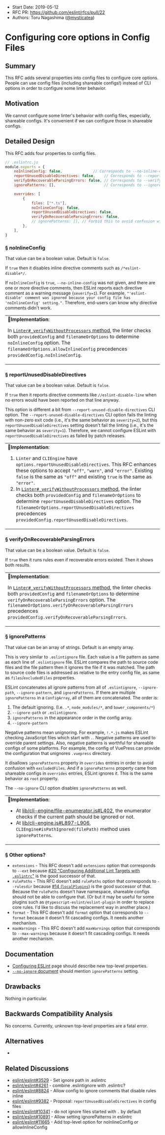 - Start Date: 2019-05-12
- RFC PR: https://github.com/eslint/rfcs/pull/22
- Authors: Toru Nagashima ([@mysticatea](https://github.com/mysticatea))

# Configuring core options in Config Files

## Summary

This RFC adds several properties into config files to configure core options. People can use config files (including shareable configs!) instead of CLI options in order to configure some linter behavior.

## Motivation

We cannot configure some linter's behavior with config files, especially, shareable configs. It's convenient if we can configure those in shareable configs.

## Detailed Design

This RFC adds four properties to config files.

```js
// .eslintrc.js
module.exports = {
    noInlineConfig: false,              // Corresponds to --no-inline-config
    reportUnusedDisableDirectives: false,    // Corresponds to --report-unused-disable-directives
    verifyOnRecoverableParsingErrors: false, // Corresponds to --verify-on-recoverable-parsing-errors
    ignorePatterns: [],                      // Corresponds to --ignore-pattern

    overrides: [
        {
            files: ["*.ts"],
            noInlineConfig: false,
            reportUnusedDisableDirectives: false,
            verifyOnRecoverableParsingErrors: false,
            // ignorePatterns: [], // Forbid this to avoid confusion with 'excludedFiles' property.
        },
    ],
}
```

### § noInlineConfig

That value can be a boolean value. Default is `false`.

If `true` then it disables inline directive comments such as `/*eslint-disable*/`.

If `noInlineConfig` is `true`, `--no-inline-config` was not given, and there are one or more directive comments, then ESLint reports each directive comment as a warning message (`severify=1`). For example, `"'eslint-disable' comment was ignored because your config file has 'noInlineConfig' setting."`. Therefore, end-users can know why directive comments didn't work.

<table><td>
<b>💠Implementation</b>:
<p>In <a href="https://github.com/eslint/eslint/blob/af81cb3ecc5e6bf43a6a2d8f326103350513a1b8/lib/linter.js#L859"><code>Linter#_verifyWithoutProcessors</code> method</a>, the linter checks both <code>providedConfig</code> and <code>filenameOrOptions</code> to determine <code>noInlineConfig</code> option. The <code>filenameOrOptions.allowInlineConfig</code> precedences <code>providedConfig.noInlineConfig</code>.</p>
</td></table>

### § reportUnusedDisableDirectives

That value can be a boolean value. Default is `false`.

If `true` then it reports directive comments like `//eslint-disable-line` when no errors would have been reported on that line anyway.

This option is different a bit from `--report-unused-disable-directives` CLI option. The `--report-unused-disable-directives` CLI option fails the linting with non-zero exit code (i.e., it's the same behavior as `severity=2`), but this `reportUnusedDisableDirectives` setting doesn't fail the linting (i.e., it's the same behavior as `severity=1`). Therefore, we cannot configure ESLint with `reportUnusedDisableDirectives` as failed by patch releases.

<table><td>
<b>💠Implementation</b>:
<ol>
<li><code>Linter</code> and <code>CLIEngine</code> have <code>options.reportUnusedDisableDirectives</code>. This RFC enhances these options to accept <code>"off"</code>, <code>"warn"</code>, and <code>"error"</code>. Existing <code>false</code> is the same as <code>"off"</code> and existing <code>true</code> is the same as <code>"error"</code>.</li>
<li>In <a href="https://github.com/eslint/eslint/blob/af81cb3ecc5e6bf43a6a2d8f326103350513a1b8/lib/linter.js#L859"><code>Linter#_verifyWithoutProcessors</code> method</a>, the linter checks both <code>providedConfig</code> and <code>filenameOrOptions</code> to determine <code>reportUnusedDisableDirectives</code> option. The <code>filenameOrOptions.reportUnusedDisableDirectives</code> precedences <code>providedConfig.reportUnusedDisableDirectives</code>.</li>
</ol>
</td></table>

### § verifyOnRecoverableParsingErrors

That value can be a boolean value. Default is `false`.

If `true` then it runs rules even if recoverable errors existed. Then it shows both results.

<table><td>
<b>💠Implementation</b>:
<p>In <a href="https://github.com/eslint/eslint/blob/af81cb3ecc5e6bf43a6a2d8f326103350513a1b8/lib/linter.js#L859"><code>Linter#_verifyWithoutProcessors</code> method</a>, the linter checks both <code>providedConfig</code> and <code>filenameOrOptions</code> to determine <code>verifyOnRecoverableParsingErrors</code> option. The <code>filenameOrOptions.verifyOnRecoverableParsingErrors</code> precedences <code>providedConfig.verifyOnRecoverableParsingErrors</code>.</p>
</td></table>

### § ignorePatterns

That value can be an array of strings. Default is an empty array.

This is very similar to `.eslintignore` file. Each value is a file pattern as same as each line of `.eslintignore` file. ESLint compares the path to source code files and the file pattern then it ignores the file if it was matched. The path to source code files is addressed as relative to the entry config file, as same as `files`/`excludedFiles` properties.

ESLint concatenates all ignore patterns from all of `.eslintignore`, `--ignore-path`, `--ignore-pattern`, and `ignorePatterns`. If there are multiple `ignorePatterns` in a `ConfigArray`, all of them are concatenated. The order is:

1. The default ignoring. (I.e. `.*`, `node_modules/*`, and `bower_components/*`)
1. `--ignore-path` or `.eslintignore`.
1. `ignorePatterns` in the appearance order in the config array.
1. `--ignore-pattern`

Negative patterns mean unignoring. For example, `!.*.js` makes ESLint checking JavaScript files which start with `.`. Negative patterns are used to override parent settings.
Also, negative patterns is worthful for shareable configs of some platforms. For example, the config of VuePress can provide the configuration that unignores `.vuepress` directory.

It disallows `ignorePatterns` property in `overrides` entries in order to avoid confusion with `excludedFiles`. And if a `ignorePatterns` property came from shareable configs in `overrides` entries, ESLint ignores it. This is the same behavior as `root` property.

The `--no-ignore` CLI option disables `ignorePatterns` as well.

<table><td>
<b>💠Implementation</b>:
<ul>
<li>At <a href="https://github.com/eslint/eslint/blob/af81cb3ecc5e6bf43a6a2d8f326103350513a1b8/lib/cli-engine/file-enumerator.js#L402">lib/cli-engine/file-enumerator.js#L402</a>, the enumerator checks if the current path should be ignored or not.</li>
<li>At <a href="https://github.com/eslint/eslint/blob/af81cb3ecc5e6bf43a6a2d8f326103350513a1b8/lib/cli-engine.js#L897-L906">lib/cli-engine.js#L897-L906</a>, <code>CLIEngine#isPathIgnored(filePath)</code> method uses <code>ignorePatterns</code>.
</ul>
</td></table>

### § Other options?

- `extensions` - This RFC doesn't add `extensions` option that corresponds to `--ext` because [#20 "Configuring Additional Lint Targets with `.eslintrc`"](https://github.com/eslint/rfcs/pull/20) is the good successor of that.
- `rulePaths` - This RFC doesn't add `rulePaths` option that corresponds to `--rulesdir` because [#14 (`localPlugins`)](https://github.com/eslint/rfcs/pull/20) is the good successor of that. Because the `rulePaths` doesn't have namespace, shareable configs should not be able to configure that. (Or but it may be useful for some plugins such as `@typescript-eslint/eslint-plugin` in order to replace core rules. I'd like to discuss the replacement way in another place.)
- `format` - This RFC doesn't add `format` option that corresponds to `--format` because it doesn't fit cascading configs. It needs another mechanism.
- `maxWarnings` - This RFC doesn't add `maxWarnings` option that corresponds to `--max-warnings` because it doesn't fit cascading configs. It needs another mechanism.

## Documentation

- [Configuring ESLint](https://eslint.org/docs/user-guide/configuring) page should describe new top-level properties.
- [`--no-ignore` document](https://eslint.org/docs/user-guide/command-line-interface#--no-ignore) should mention `ignorePatterns` setting.

## Drawbacks

Nothing in particular.

## Backwards Compatibility Analysis

No concerns. Currently, unknown top-level properties are a fatal error.

## Alternatives

-

## Related Discussions

- [eslint/eslint#3529](https://github.com/eslint/eslint/issues/3529) - Set ignore path in .eslintrc
- [eslint/eslint#4261](https://github.com/eslint/eslint/issues/4261) - combine .eslintignore with .eslintrc?
- [eslint/eslint#8824](https://github.com/eslint/eslint/issues/8824) - Allow config to ignore comments that disable rules inline
- [eslint/eslint#9382](https://github.com/eslint/eslint/issues/9382) - Proposal: `reportUnusedDisableDirectives` in config files
- [eslint/eslint#10341](https://github.com/eslint/eslint/issues/10341) - do not ignore files started with `.` by default
- [eslint/eslint#10891](https://github.com/eslint/eslint/issues/10891) - Allow setting ignorePatterns in eslintrc
- [eslint/eslint#11665](https://github.com/eslint/eslint/issues/11665) - Add top-level option for noInlineConfig or allowInlineConfig
